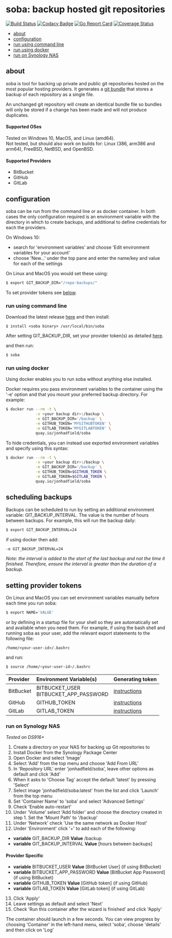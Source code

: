 
# soba: backup hosted git repositories
[![Build Status](https://travis-ci.org/jonhadfield/soba.svg?branch=master)](https://travis-ci.org/jonhadfield/soba) [![Codacy Badge](https://api.codacy.com/project/badge/Grade/8b6afc5274e84d50bd5345580d3a0405)](https://www.codacy.com/app/jonhadfield/soba?utm_source=github.com&amp;utm_medium=referral&amp;utm_content=jonhadfield/soba&amp;utm_campaign=Badge_Grade) [![Go Report Card](https://goreportcard.com/badge/github.com/jonhadfield/soba)](https://goreportcard.com/report/github.com/jonhadfield/soba) [![Coverage Status](https://coveralls.io/repos/github/jonhadfield/soba/badge.svg?branch=master)](https://coveralls.io/github/jonhadfield/soba?branch=master)

- [about](#about)
- [configuration](#configuration)
- [run using command line](#run-using-command-line)
- [run using docker](#run-using-docker)
- [run on Synology NAS](#run-on-synology-nas)

## about

soba is tool for backing up private and public git repositories hosted on the most popular hosting providers. It generates a [git bundle](https://git-scm.com/book/en/v2/Git-Tools-Bundling) that stores a backup of each repository as a single file. 

An unchanged git repository will create an identical bundle file so bundles will only be stored if a change has been made and will not produce duplicates.

#### Supported OSes

Tested on Windows 10, MacOS, and Linux (amd64).   
Not tested, but should also work on builds for: Linux (386, arm386 and arm64), FreeBSD, NetBSD, and OpenBSD.

#### Supported Providers

- BitBucket
- GitHub
- GitLab

## configuration

soba can be run from the command line or as docker container. In both cases the only configuration required is an environment variable with the directory in which to create backups, and additional to define credentials for each the providers. 

On Windows 10: 
- search for 'environment variables' and choose 'Edit environment variables for your account'
- choose 'New...' under the top pane and enter the name/key and value for each of the settings

On Linux and MacOS you would set these using:

```bash
$ export GIT_BACKUP_DIR="/repo-backups/"
```

To set provider tokens see [below](#setting-provider-tokens).

### run using command line

Download the latest release [here](https://github.com/jonhadfield/soba/releases) and then install:
```
$ install <soba binary> /usr/local/bin/soba
```

After setting GIT_BACKUP_DIR, set your provider token(s) as detailed [here](#setting-provider-tokens).

and then run:

```bash
$ soba
```

### run using docker

Using docker enables you to run soba without anything else installed.

Docker requires you pass environment variables to the container using the '-e' option and that you mount your preferred backup directory. For example:

```bash
$ docker run --rm -t \
             -v <your backup dir>:/backup \
             -e GIT_BACKUP_DIR='/backup' \
             -e GITHUB_TOKEN='MYGITHUBTOKEN' \
             -e GITLAB_TOKEN='MYGITLABTOKEN' \
             quay.io/jonhadfield/soba
```

To hide credentials, you can instead use exported environment variables and specify using this syntax:

```bash
$ docker run --rm -t \
             -v <your backup dir>:/backup \
             -e GIT_BACKUP_DIR='/backup' \
             -e GITHUB_TOKEN=$GITHUB_TOKEN \
             -e GITLAB_TOKEN=$GITLAB_TOKEN \
             quay.io/jonhadfield/soba
```


## scheduling backups

Backups can be scheduled to run by setting an additional environment variable: GIT_BACKUP_INTERVAL. The value is the number of hours between backups. For example, this will run the backup daily:

```bash
$ export GIT_BACKUP_INTERVAL=24
```

if using docker then add:

```bash
-e GIT_BACKUP_INTERVAL=24
```

_Note: the interval is added to the start of the last backup and not the time it finished. Therefore, ensure the interval is greater than the duration of a backup._

## setting provider tokens

On Linux and MacOS you can set environment variables manually before each time you run soba:

```bash
$ export NAME='VALUE'
```
    
or by defining in a startup file for your shell so they are automatically set and available when you need them. For example, if using the bash shell and running soba as your user, add the relevant export statements to the following file: 

```
/home/<your-user-id>/.bashrc
```

and run:

```bash
$ source /home/<your-user-id>/.bashrc
```

| Provider | Environment Variable(s) | Generating token |
|:---------|:---------------|:----------------------------------------------------------------------------------------------------------------------------------|
| BitBucket| BITBUCKET_USER<br/>BITBUCKET_APP_PASSWORD | <a href="https://confluence.atlassian.com/bitbucket/app-passwords-828781300.html#Apppasswords-Createanapppassword" target="_blank">instructions</a>
| GitHub   | GITHUB_TOKEN   | <a href="https://help.github.com/articles/creating-a-personal-access-token-for-the-command-line/" target="_blank">instructions</a>
| GitLab   | GITLAB_TOKEN   | <a href="https://gitlab.com/profile/personal_access_tokens" target="_blank">instructions</a>

### run on Synology NAS
_Tested on DS916+_


1. Create a directory on your NAS for backing up Git repositories to
2. Install Docker from the Synology Package Center
3. Open Docker and select 'Image'
4. Select 'Add' from the top menu and choose 'Add From URL'
5. In 'Repository URL' enter 'jonhadfield/soba', leave other options as default and click 'Add'
6. When it asks to 'Choose Tag' accept the default 'latest' by pressing 'Select'
7. Select image 'jonhadfield/soba:latest' from the list and click 'Launch' from the top menu
8. Set 'Container Name' to 'soba' and select 'Advanced Settings'
9. Check 'Enable auto-restart'
10. Under 'Volume' select 'Add folder' and choose the directory created in step 1. Set the 'Mount Path' to '/backup'
11. Under 'Network' check 'Use the same network as Docker Host'
12. Under 'Environment' click '+' to add each of the following:
  - **variable** GIT_BACKUP_DIR **Value** /backup
  - **variable** GIT_BACKUP_INTERVAL **Value** [hours between backups]
#### Provider Specific
  - **variable** BITBUCKET_USER **Value** [BitBucket User]   (if using BitBucket)
  - **variable** BITBUCKET_APP_PASSWORD **Value** [BitBucket App Password]   (if using BitBucket)
  - **variable** GITHUB_TOKEN **Value** [GitHub token]   (if using GitHub)
  - **variable** GITLAB_TOKEN **Value** [GitLab token]   (if using GitLab)

13. Click 'Apply'
14. Leave settings as default and select 'Next'
15. Check 'Run this container after the wizard is finished' and click 'Apply'

The container should launch in a few seconds. You can view progress by choosing 'Container' in the left-hand menu, select 'soba', choose 'details' and then click on 'Log'
  

